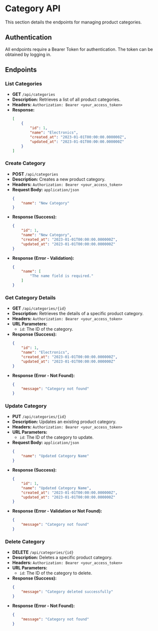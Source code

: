 # Category API

This section details the endpoints for managing product categories.

## Authentication

All endpoints require a Bearer Token for authentication. The token can be obtained by logging in.

## Endpoints

### List Categories

- **GET** `/api/categories`
- **Description:** Retrieves a list of all product categories.
- **Headers:** `Authorization: Bearer <your_access_token>`
- **Response:**
  ```json
  [
      {
          "id": 1,
          "name": "Electronics",
          "created_at": "2023-01-01T00:00:00.000000Z",
          "updated_at": "2023-01-01T00:00:00.000000Z"
      }
  ]
  ```

### Create Category

- **POST** `/api/categories`
- **Description:** Creates a new product category.
- **Headers:** `Authorization: Bearer <your_access_token>`
- **Request Body:** `application/json`
  ```json
  {
      "name": "New Category"
  }
  ```
- **Response (Success):**
  ```json
  {
      "id": 1,
      "name": "New Category",
      "created_at": "2023-01-01T00:00:00.000000Z",
      "updated_at": "2023-01-01T00:00:00.000000Z"
  }
  ```
- **Response (Error - Validation):**
  ```json
  {
      "name": [
          "The name field is required."
      ]
  }
  ```

### Get Category Details

- **GET** `/api/categories/{id}`
- **Description:** Retrieves the details of a specific product category.
- **Headers:** `Authorization: Bearer <your_access_token>`
- **URL Parameters:**
  - `id`: The ID of the category.
- **Response (Success):**
  ```json
  {
      "id": 1,
      "name": "Electronics",
      "created_at": "2023-01-01T00:00:00.000000Z",
      "updated_at": "2023-01-01T00:00:00.000000Z"
  }
  ```
- **Response (Error - Not Found):**
  ```json
  {
      "message": "Category not found"
  }
  ```

### Update Category

- **PUT** `/api/categories/{id}`
- **Description:** Updates an existing product category.
- **Headers:** `Authorization: Bearer <your_access_token>`
- **URL Parameters:**
  - `id`: The ID of the category to update.
- **Request Body:** `application/json`
  ```json
  {
      "name": "Updated Category Name"
  }
  ```
- **Response (Success):**
  ```json
  {
      "id": 1,
      "name": "Updated Category Name",
      "created_at": "2023-01-01T00:00:00.000000Z",
      "updated_at": "2023-01-01T00:00:00.000000Z"
  }
  ```
- **Response (Error - Validation or Not Found):**
  ```json
  {
      "message": "Category not found"
  }
  ```

### Delete Category

- **DELETE** `/api/categories/{id}`
- **Description:** Deletes a specific product category.
- **Headers:** `Authorization: Bearer <your_access_token>`
- **URL Parameters:**
  - `id`: The ID of the category to delete.
- **Response (Success):**
  ```json
  {
      "message": "Category deleted successfully"
  }
  ```
- **Response (Error - Not Found):**
  ```json
  {
      "message": "Category not found"
  }
  ```